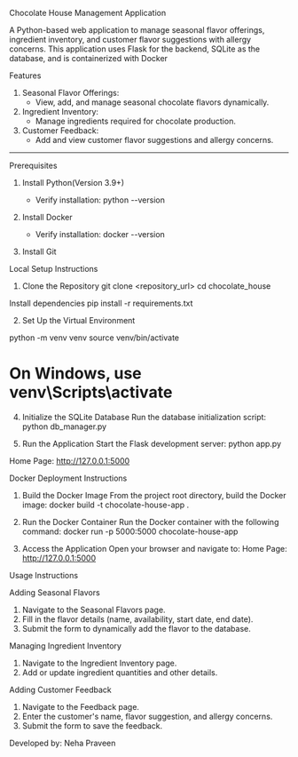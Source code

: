 Chocolate House Management Application

A Python-based web application to manage seasonal flavor offerings, ingredient inventory, and customer flavor suggestions with allergy concerns. This application uses Flask for the backend, SQLite as the database, and is containerized with Docker

 Features
1. Seasonal Flavor Offerings:
   - View, add, and manage seasonal chocolate flavors dynamically.
2. Ingredient Inventory:
   - Manage ingredients required for chocolate production.
3. Customer Feedback:
   - Add and view customer flavor suggestions and allergy concerns.

---

 Prerequisites
1. Install Python(Version 3.9+)
   - Verify installation:
     python --version
    

2. Install Docker
   - Verify installation:
     docker --version
    

3. Install Git


 Local Setup Instructions

 1. Clone the Repository
git clone <repository_url>
cd chocolate_house


Install dependencies 
pip install -r requirements.txt


2. Set Up the Virtual Environment

python -m venv venv
source venv/bin/activate 
 # On Windows, use venv\Scripts\activate


4. Initialize the SQLite Database
Run the database initialization script:
python db_manager.py


5. Run the Application
Start the Flask development server:
python app.py

Home Page: http://127.0.0.1:5000


Docker Deployment Instructions
1. Build the Docker Image
From the project root directory, build the Docker image:
docker build -t chocolate-house-app .

2. Run the Docker Container
Run the Docker container with the following command:
docker run -p 5000:5000 chocolate-house-app

3. Access the Application
Open your browser and navigate to:
Home Page: http://127.0.0.1:5000





Usage Instructions

Adding Seasonal Flavors
1. Navigate to the Seasonal Flavors page.
2. Fill in the flavor details (name, availability, start date, end date).
3. Submit the form to dynamically add the flavor to the database.



Managing Ingredient Inventory
1. Navigate to the Ingredient Inventory page.
2. Add or update ingredient quantities and other details.

Adding Customer Feedback
1. Navigate to the Feedback page.
2. Enter the customer's name, flavor suggestion, and allergy concerns.
3. Submit the form to save the feedback.




Developed by: Neha Praveen 
